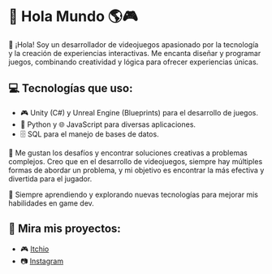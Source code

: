 # 👾 Hola Mundo 🌎🎮
👋 ¡Hola! Soy un desarrollador de videojuegos apasionado por la tecnología y la creación de experiencias interactivas. Me encanta diseñar y programar juegos, combinando creatividad y lógica para ofrecer experiencias únicas.

## 💻 Tecnologías que uso:
- 🎮 Unity (C#) y Unreal Engine (Blueprints) para el desarrollo de juegos.
- 🐍 Python y 🌐 JavaScript para diversas aplicaciones.
- 🗄️ SQL para el manejo de bases de datos.


🧠 Me gustan los desafíos y encontrar soluciones creativas a problemas complejos. Creo que en el desarrollo de videojuegos, siempre hay múltiples formas de abordar un problema, y mi objetivo es encontrar la más efectiva y divertida para el jugador.

🚀 Siempre aprendiendo y explorando nuevas tecnologías para mejorar mis habilidades en game dev.

## 👀 Mira mis proyectos:

- 🎮 [Itchio](https://cronoz.itch.io/)  
- 📷 [Instagram](https://www.instagram.com/cronodev/)  
<!--
**cronozs/cronozs** is a ✨ _special_ ✨ repository because its `README.md` (this file) appears on your GitHub profile.

Here are some ideas to get you started:

- 🔭 I’m currently working on ...
- 🌱 I’m currently learning ...
- 👯 I’m looking to collaborate on ...
- 🤔 I’m looking for help with ...
- 💬 Ask me about ...
- 📫 How to reach me: ...
- 😄 Pronouns: ...
- ⚡ Fun fact: ...
-->

